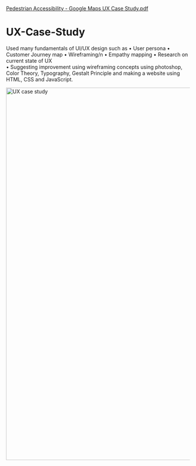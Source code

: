 [Pedestrian Accessibility - Google Maps UX Case Study.pdf](https://github.com/UTSAV0601/UX-Case-Study/files/11152325/Pedestrian.Accessibility.-.Google.Maps.UX.Case.Study.pdf)
# UX-Case-Study
Used many fundamentals of UI/UX design such as
•	User persona
•	Customer Journey map 
•	Wireframing/n
•	Empathy mapping
•	Research on current state of UX  
•	Suggesting improvement using wireframing concepts using photoshop, Color Theory, Typography, Gestalt Principle and making a website using HTML, CSS and JavaScript.






<img width="1018" alt="UX case study" src="https://user-images.githubusercontent.com/66869728/229894532-fa348090-c0b8-4dbb-a9e0-ded62669c49a.png">

